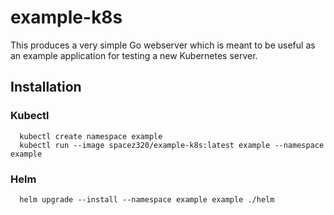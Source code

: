 example-k8s
===========

This produces a very simple Go webserver which is meant to be useful as an
example application for testing a new Kubernetes server.

Installation
------------

### Kubectl

      kubectl create namespace example
      kubectl run --image spacez320/example-k8s:latest example --namespace example

### Helm

      helm upgrade --install --namespace example example ./helm
